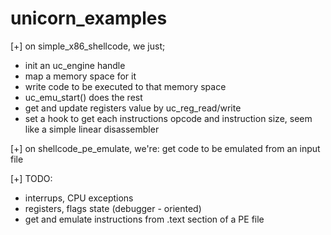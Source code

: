 # unicorn_examples
[+] on simple_x86_shellcode, we just;
  - init an uc_engine handle
  - map a memory space for it
  - write code to be executed to that memory space
  - uc_emu_start() does the rest
  - get and update registers value by uc_reg_read/write
  - set a hook to get each instructions opcode and instruction size, seem like a simple linear disassembler
    
[+] on shellcode_pe_emulate, we're: get code to be emulated from an input file

[+] TODO:
  - interrups, CPU exceptions
  - registers, flags state (debugger - oriented)
  - get and emulate instructions from .text section of a PE file
